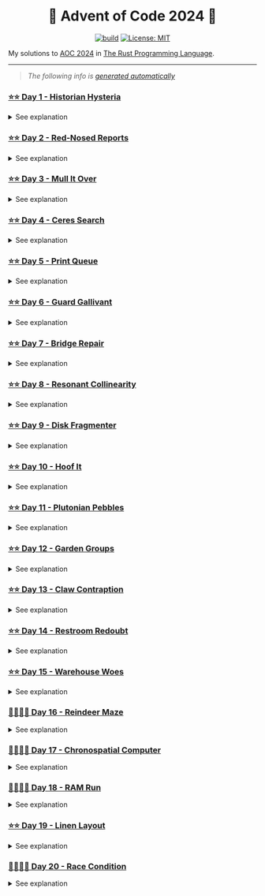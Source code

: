 <h1 align="center">🦀 Advent of Code 2024 🎄</h1>

<div align="center">

<a href="">![build](https://github.com/mtharrison/advent-of-code2024/actions/workflows/rust.yml/badge.svg)</a>
<a href="">[![License: MIT](https://img.shields.io/badge/License-MIT-yellow.svg)](https://opensource.org/licenses/MIT)</a>

</div>

My solutions to [AOC 2024](https://adventofcode.com/2024/about) in [The Rust Programming Language](https://www.rust-lang.org/).

---

> _The following info is [generated automatically](https://github.com/mtharrison/advent-of-code2024/tree/main/bin/readme)_

<!---DAY1_BEGIN-->

### [⭐️⭐️ Day 1 - Historian Hysteria](https://github.com/mtharrison/advent-of-code2024/blob/main/src/day01/mod.rs)
            
<details>
<summary>See explanation</summary>
<br/>
To solve the puzzle, I employed the use of two <code>Vec<i32></code> to efficiently store and manipulate the location IDs from both groups of historians. First, I parsed the input to separate the left-hand side (lhs) and right-hand side (rhs) lists, which I then sorted using the <code>sort()</code> method to facilitate pairing. For calculating the total distance, I iterated through the sorted vectors, summing the absolute differences of the paired elements to get the final distance. Additionally, I created a <code>filter()</code> operation on the rhs vector in the <code>get_similarity</code> function to count occurrences of each element from lhs, allowing me to compute a similarity score based on the frequency of the numbers. This approach leverages sorting and simple iterations, ensuring efficient calculations for the distances and similarities between the two lists.
</details>
            
<!---DAY1_END-->

<!---DAY2_BEGIN-->

### [⭐️⭐️ Day 2 - Red-Nosed Reports](https://github.com/mtharrison/advent-of-code2024/blob/main/src/day02/mod.rs)
            
<details>
<summary>See explanation</summary>
<br/>
In my solution, I utilized a recursive approach to validate the safety of the reports based on the specified conditions. I designed the function <code>is_safe</code> to check if the levels in a report are either entirely increasing or decreasing while ensuring that adjacent differences remain within the tolerance range of 1 to 3. If a violation occurs and tolerance is allowed, I tested alternative lists by removing elements to see if the remaining numbers could form a valid sequence, which maintains the safety criteria through the recursive calls. I used a straightforward iterative loop in the <code>count_safe</code> function to count the number of reports that are safe, effectively managing the complexity of the checks. Overall, I leveraged the cloning and reversal of input vectors strategically to handle the two directional checks for safety.
</details>
            
<!---DAY2_END-->

<!---DAY3_BEGIN-->

### [⭐️⭐️ Day 3 - Mull It Over](https://github.com/mtharrison/advent-of-code2024/blob/main/src/day03/mod.rs)
            
<details>
<summary>See explanation</summary>
<br/>
I used a <code>Regex</code> to identify valid <code>mul</code> instructions within the corrupted input, which allows me to extract the relevant numerical values while ignoring any invalid characters. Each valid instruction is transformed into an <code>Instruction</code> enum, enabling clear differentiation between multiplication and control commands. I implemented a <code>Machine</code> struct that maintains an accumulator for results and a state indicating whether execution of multiplication instructions is enabled based on control commands. The <code>run_program</code> method iterates through the parsed instructions and executes them, allowing for a straightforward accumulation of results that can be used to derive the final answer.
</details>
            
<!---DAY3_END-->

<!---DAY4_BEGIN-->

### [⭐️⭐️ Day 4 - Ceres Search](https://github.com/mtharrison/advent-of-code2024/blob/main/src/day04/mod.rs)
            
<details>
<summary>See explanation</summary>
<br/>
I used a custom <code>Grid</code> data structure to represent the letter grid, which allows for easy access to rows, columns, and diagonals. To find occurrences of the target words "XMAS" and "SAMX", I created an iterator over the flattened search results from these dimensions. I then collected each line as a <code>String</code> and used the <code>matches</code> method to count occurrences efficiently. For the second part of the puzzle, I implemented a function <code>is_xmas_grid</code> that checks 3x3 squares to see if they contain specific arrangements of the letters, further aggregating results across multiple test cases.
</details>
            
<!---DAY4_END-->

<!---DAY5_BEGIN-->

### [⭐️⭐️ Day 5 - Print Queue](https://github.com/mtharrison/advent-of-code2024/blob/main/src/day05/mod.rs)
            
<details>
<summary>See explanation</summary>
<br/>
I employed a tuple-based representation using the type <code>Edge</code> to encapsulate the ordering rules and a vector <code>Path</code> to represent the sequences of pages. To determine if a path adheres to the rules, I created the <code>valid_path</code> function, which checks adjacent page pairs against the ordering rules. When a path is invalid, I extract only the relevant edges using <code>pick_edges</code>, filtering rules that pertain to the current path. For invalid paths, I utilized a directed acyclic graph (DAG) with the <code>Graph</code> structure to perform a topological sort, allowing me to find the correct order for the pages. Finally, I computed the middle page number from valid updates and aggregated the results for the output.
</details>
            
<!---DAY5_END-->

<!---DAY6_BEGIN-->

### [⭐️⭐️ Day 6 - Guard Gallivant](https://github.com/mtharrison/advent-of-code2024/blob/main/src/day06/mod.rs)
            
<details>
<summary>See explanation</summary>
<br/>
I designed the solution by modeling the world as a grid using a <code>Vec<Vec<Cell>></code>, where each cell can represent either a guard, obstacle, visited position, or vacant space. The guard's state, including its position and direction, is encapsulated in a <code>GuardState</code> struct, while movement and interaction logic are handled in the <code>World</code> struct through the <code>step</code> method, which processes the guard's movement and updates the grid accordingly. To track positions visited by the guard, I employed a <code>HashSet</code> to store unique coordinates, ensuring efficient O(1) lookup and insertion. The traversal logic makes use of matching and condition checking to determine movements effectively, taking care to handle direction changes upon encountering obstacles. This structure not only maintains clean code but also allows for a straightforward implementation of the simulation.
</details>
            
<!---DAY6_END-->

<!---DAY7_BEGIN-->

### [⭐️⭐️ Day 7 - Bridge Repair](https://github.com/mtharrison/advent-of-code2024/blob/main/src/day07/mod.rs)
            
<details>
<summary>See explanation</summary>
<br/>
I used a combination of parallel processing and combinatorial generation to evaluate each equation against possible operator placements. By leveraging the <code>rayon</code> crate for parallel iteration, I ensured that the computation could handle a large input efficiently. For each equation, I employed <code>multi_cartesian_product</code> from the <code>itertools</code> library to generate all possible combinations of operators ('+', '*', and '|') placed between operands. The evaluation of these combinations occurs iteratively, where I maintained an accumulator to compute the result based on the selected operators. If the computed result matches the expected value, I added it to a running total. This approach allows me to efficiently check multiple operators across numerous operand configurations while ensuring correctness through straightforward accumulation and conditional checks.
</details>
            
<!---DAY7_END-->

<!---DAY8_BEGIN-->

### [⭐️⭐️ Day 8 - Resonant Collinearity](https://github.com/mtharrison/advent-of-code2024/blob/main/src/day08/mod.rs)
            
<details>
<summary>See explanation</summary>
<br/>
I utilized a combination of the <code>Vec</code> and <code>Vec2d</code> data structures to effectively manage the two-dimensional representation of the map and the antennas. To identify antinodes, I employed the <code>combinations</code> method from the <code>itertools</code> library to generate pairs of antennas with matching frequencies. In the <code>find_antinodes_pt1</code> and <code>find_antinodes_pt2</code> functions, I calculated potential antinode positions based on the distance between antennas while ensuring they remained within map bounds using the <code>out_of_bounds</code> check. By using <code>flat_map</code> and <code>filter</code>, I efficiently collected unique antinode coordinates and calculated their count using <code>unique</code>, which streamlined the process of obtaining the final result.
</details>
            
<!---DAY8_END-->

<!---DAY9_BEGIN-->

### [⭐️⭐️ Day 9 - Disk Fragmenter](https://github.com/mtharrison/advent-of-code2024/blob/main/src/day09/mod.rs)
            
<details>
<summary>See explanation</summary>
<br/>
I utilized a combination of custom data structures to represent the disk state efficiently, specifically using a <code>Vec</code> to store <code>DiskBlock</code> enums for files and free spaces. The main defragmentation is accomplished through the <code>defrag_simple</code> method, which iteratively swaps blocks while maintaining the indices of the first free space and the last block. I also implemented a more advanced <code>defrag_files</code> that seeks optimal free regions for file moves, leveraging vectors to temporarily store file and free region data, ensuring files are properly reorganized while keeping track of their IDs. Finally, I calculated the checksum by iterating through the blocks and multiplying their positions by their corresponding IDs, accumulating the total in an <code>i64</code> for accurate summation.
</details>
            
<!---DAY9_END-->

<!---DAY10_BEGIN-->

### [⭐️⭐️ Day 10 - Hoof It](https://github.com/mtharrison/advent-of-code2024/blob/main/src/day10/mod.rs)
            
<details>
<summary>See explanation</summary>
<br/>
I utilized a recursive depth-first search approach to explore the hiking trails in the topographic map. The core of the solution involves two functions, <code>find_trails</code> and <code>distinct_trails</code>, which both traverse the grid starting from a trailhead at height <code>0</code>. I leveraged a <code>HashSet</code> to keep track of reachable positions during the search, ensuring that duplicate positions were not counted when calculating the score for each trailhead. The <code>map_score</code> function iteratively evaluates each position in the grid, applying either <code>trailhead_score</code> or <code>trailhead_rating</code> to determine the score based on reachable heights, while accumulating the results in a vector for efficient summation. This design facilitates a clear separation of concerns, making it easy to adapt the scoring function as needed.
</details>
            
<!---DAY10_END-->

<!---DAY11_BEGIN-->

### [⭐️⭐️ Day 11 - Plutonian Pebbles](https://github.com/mtharrison/advent-of-code2024/blob/main/src/day11/mod.rs)
            
<details>
<summary>See explanation</summary>
<br/>
I structured my solution using a series of functions to apply the transformation rules on the integer representations of the stones. I utilized three distinct functions for the rules: <code>rule1</code> for the 0-to-1 transformation, <code>rule2</code> for splitting even-digit numbers into two stones, and <code>rule3</code> for multiplying by 2024 for other cases. The main transformation is executed in the <code>apply_rules</code> function, which checks the applicable rules in order. To efficiently handle repeated calculations, I implemented a recursive function <code>blink_recursive_count</code> with memoization using a <code>HashMap</code> to store previously computed results based on current stone values and remaining blinks, thereby significantly reducing redundant computations over multiple iterations. Overall, this design optimizes the processing of transformations across potentially exponential growth in stone counts resulting from successive blinks.
</details>
            
<!---DAY11_END-->

<!---DAY12_BEGIN-->

### [⭐️⭐️ Day 12 - Garden Groups](https://github.com/mtharrison/advent-of-code2024/blob/main/src/day12/mod.rs)
            
<details>
<summary>See explanation</summary>
<br/>
I used a depth-first search algorithm to identify and traverse regions of garden plots within a grid, tracking visited plots using a <code>HashSet</code> to avoid re-exploration. Each region's area is calculated by counting the number of plots visited, while the perimeter is computed by collecting the edges of the region, using a <code>HashSet</code> to ensure no duplicates. For perimeter calculations, I leveraged the relationship between edges and vertices to determine which edges contribute to the perimeter based on adjacency rules. I then calculated the total price of fence for all regions, both by multiplying area and edge count, and by using a refined method based on edge orientation, ensuring efficient data handling and accurate calculations throughout.
</details>
            
<!---DAY12_END-->

<!---DAY13_BEGIN-->

### [⭐️⭐️ Day 13 - Claw Contraption](https://github.com/mtharrison/advent-of-code2024/blob/main/src/day13/mod.rs)
            
<details>
<summary>See explanation</summary>
<br/>
I designed a <code>ClawMachine</code> struct to encapsulate the button behaviors and prize locations, which allows for easily managing the parameters necessary for each machine. To solve the problem, I employed a method for calculating the minimum token cost to reach the prize using linear equations, manipulating coefficients derived from the claw's movements and button costs. The <code>solve</code> function computes potential button presses by solving for the number of times each button must be pressed, and the <code>cost</code> function aggregates these results, ensuring that only valid combinations of button presses are considered. By iterating through all machines and summing their costs, I effectively obtain the total minimum token expenditure required to claim all prizes.
</details>
            
<!---DAY13_END-->

<!---DAY14_BEGIN-->

### [⭐️⭐️ Day 14 - Restroom Redoubt](https://github.com/mtharrison/advent-of-code2024/blob/main/src/day14/mod.rs)
            
<details>
<summary>See explanation</summary>
<br/>
I used a <code>Vec</code> to store the collection of <code>Robot</code> instances, each containing their position and velocity, represented as <code>Vec2d</code> structs. The <code>Map</code> struct manages robot movements and handles the wrapping behavior at the edges of the defined grid by utilizing modulo arithmetic during position updates in the <code>step</code> function. I implemented the robot simulation by iterating through a specified number of steps in the <code>step_n_times</code> method, while the <code>count_quadrants</code> method calculates the number of robots in each quadrant and returns the counts as an array. Finally, I compute the safety factor by multiplying the counts of robots in each quadrant using the <code>product</code> method on the counts array, ensuring efficient and clear calculations to address the problem requirements.
</details>
            
<!---DAY14_END-->

<!---DAY15_BEGIN-->

### [⭐️⭐️ Day 15 - Warehouse Woes](https://github.com/mtharrison/advent-of-code2024/blob/main/src/day15/mod.rs)
            
<details>
<summary>See explanation</summary>
<br/>
I utilized a custom <code>Grid</code> structure to represent the warehouse, where each cell can be a wall, vacant space, box, or robot, thus allowing for effective manipulation during the simulation of movements. The robot's movements are processed sequentially, with the algorithm checking surrounding cells to see if it can move or push boxes, relying on recursion to gather pushable boxes in the given direction. Additionally, to handle the scenario of boxes being split into halves during movements, I implemented an enum <code>Box</code> with variants for single boxes and their halves, ensuring accurate tracking of their states. The GPS score is calculated after all movements by summing up the calculated positions of the boxes based on their distance from the warehouse edges. The structure and methods of <code>Warehouse</code> thus efficiently manage the simulation and the subsequent scoring process.
</details>
            
<!---DAY15_END-->

<!---DAY16_BEGIN-->

### [👨‍💻👨‍💻 Day 16 - Reindeer Maze](https://github.com/mtharrison/advent-of-code2024/blob/main/src/day16/mod.rs)
            
<details>
<summary>See explanation</summary>
<br/>

</details>
            
<!---DAY16_END-->

<!---DAY17_BEGIN-->

### [👨‍💻👨‍💻 Day 17 - Chronospatial Computer](https://github.com/mtharrison/advent-of-code2024/blob/main/src/day17/mod.rs)
            
<details>
<summary>See explanation</summary>
<br/>

</details>
            
<!---DAY17_END-->

<!---DAY18_BEGIN-->

### [👨‍💻👨‍💻 Day 18 - RAM Run](https://github.com/mtharrison/advent-of-code2024/blob/main/src/day18/mod.rs)
            
<details>
<summary>See explanation</summary>
<br/>

</details>
            
<!---DAY18_END-->

<!---DAY19_BEGIN-->

### [⭐️⭐️ Day 19 - Linen Layout](https://github.com/mtharrison/advent-of-code2024/blob/main/src/day19/mod.rs)
            
<details>
<summary>See explanation</summary>
<br/>
I utilized dynamic programming to solve the problem of determining how many designs can be created from the available towel patterns. I maintained a memoization vector, <code>memo</code>, where <code>memo[i]</code> represents the number of ways to form the substring of the design from the start up to index <code>i</code>. For each character index <code>i</code> in the design, I examined all possible substrings ending at that index, checking if they exist in a <code>HashSet</code> of available patterns. If a valid substring is found, I added the number of ways to form the preceding substring to <code>memo[i]</code>. This approach ensures that I efficiently compute the number of ways to achieve each design by reusing previously computed results, leading to a final count that is maintained through the memoization technique.
</details>
            
<!---DAY19_END-->

<!---DAY20_BEGIN-->

### [👨‍💻👨‍💻 Day 20 - Race Condition](https://github.com/mtharrison/advent-of-code2024/blob/main/src/day20/mod.rs)
            
<details>
<summary>See explanation</summary>
<br/>

</details>
            
<!---DAY20_END-->

<!---DAY21_BEGIN-->

<!---DAY21_END-->

<!---DAY22_BEGIN-->

<!---DAY22_END-->

<!---DAY23_BEGIN-->

<!---DAY23_END-->

<!---DAY24_BEGIN-->

<!---DAY24_END-->

<!---DAY25_BEGIN-->

<!---DAY25_END-->
